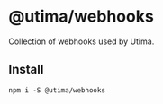 # @utima/webhooks

Collection of webhooks used by Utima.

## Install

```console
npm i -S @utima/webhooks
```
